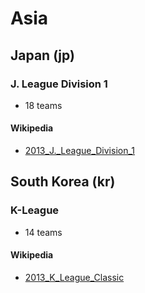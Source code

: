 # Asia

## Japan (jp)

### J. League Division 1

- 18 teams

#### Wikipedia

- [2013_J._League_Division_1](http://en.wikipedia.org/wiki/2013_J._League_Division_1)


##  South Korea (kr)

### K-League

- 14 teams

#### Wikipedia

- [2013_K_League_Classic](http://en.wikipedia.org/wiki/2013_K_League_Classic)
